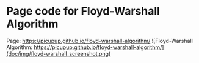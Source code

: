 # Page code for Floyd-Warshall Algorithm
Page: https://picupup.github.io/floyd-warshall-algorithm/
![Floyd-Warshall Algorithm: https://picupup.github.io/floyd-warshall-algorithm/](doc/img/floyd-warshall_screenshot.png)
